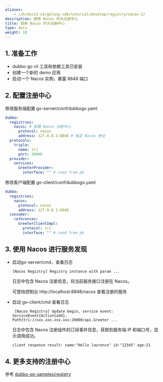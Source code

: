 ```yaml
---
aliases:
    - /zh/docs3-v2/golang-sdk/tutorial/develop/registry/nacos-2/
description: 使用 Nacos 作为注册中心
title: 使用 Nacos 作为注册中心
type: docs
weight: 10
---
```




## 1. 准备工作

- dubbo-go cli 工具和依赖工具已安装
- 创建一个新的 demo 应用
- 启动一个 Nacos 实例，暴露 8848 端口

## 2. 配置注册中心

修改服务端配置 go-server/conf/dubbogo.yaml

```yaml
dubbo:
  registries:
    nacos: # 配置 Nacos 注册中心
      protocol: nacos
      address: 127.0.0.1:8848 # 指定 Nacos 地址
  protocols:
    triple:
      name: tri
      port: 20000
  provider:
    services:
      GreeterProvider:
        interface: "" # read from pb
```

修改客户端配置 go-client/conf/dubbogo.yaml

```yaml
dubbo:
  registries:
    nacos:
      protocol: nacos
      address: 127.0.0.1:8848
  consumer:
    references:
      GreeterClientImpl:
        protocol: tri
        interface: "" # read from pb
```



## 3. 使用 Nacos 进行服务发现

- 启动go-server/cmd，查看日志

  ```bash
  [Nacos Registry] Registry instance with param ...
  ```

  日志中包含 Nacos 注册信息，将当前服务接口注册在 Nacos。

  可登陆控制台 http://localhost:8848/nacos 查看注册的服务

- 启动 go-client/cmd 查看日志

  ```
   [Nacos Registry] Update begin, service event: ServiceEvent{Action{add}, Path{tri://xxx.xxx.xxx.xxx:20000/api.Greeter ...
  ```

  日志中包含 Nacos 注册组件的订阅事件信息，获取到服务端 IP 和端口号，显示调用成功。

  ```
  client response result: name:"Hello laurence" id:"12345" age:21
  ```



## 4. 更多支持的注册中心

参考 [dubbo-go-samples/registry](https://github.com/apache/dubbo-go-samples/tree/master/registry)